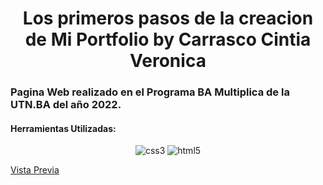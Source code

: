 
<h1 align="center">Los primeros pasos de la creacion de Mi Portfolio by Carrasco Cintia Veronica</h1>
<h3 align="">Pagina Web realizado en el Programa BA Multiplica de la UTN.BA del año 2022.</h3>


<h4 align="left">Herramientas Utilizadas:</h4>
<p align="center"> <a><img src="https://img.shields.io/badge/CSS3-1572B6?style=for-the-badge&logo=css3&logoColor=white" alt="css3"/> </a> <a> <img src ="https://img.shields.io/badge/HTML5-E34F26?style=for-the-badge&logo=html5&logoColor=white" alt="html5"/> </a>

[Vista Previa](https://cintiaparamore.github.io/UTN.BA_PrimerProyecto.github.io/)
